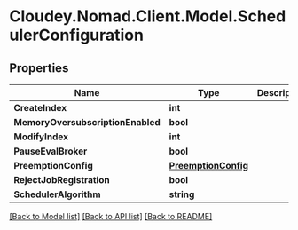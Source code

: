 # Cloudey.Nomad.Client.Model.SchedulerConfiguration

## Properties

Name | Type | Description | Notes
------------ | ------------- | ------------- | -------------
**CreateIndex** | **int** |  | [optional] 
**MemoryOversubscriptionEnabled** | **bool** |  | [optional] 
**ModifyIndex** | **int** |  | [optional] 
**PauseEvalBroker** | **bool** |  | [optional] 
**PreemptionConfig** | [**PreemptionConfig**](PreemptionConfig.md) |  | [optional] 
**RejectJobRegistration** | **bool** |  | [optional] 
**SchedulerAlgorithm** | **string** |  | [optional] 

[[Back to Model list]](../README.md#documentation-for-models) [[Back to API list]](../README.md#documentation-for-api-endpoints) [[Back to README]](../README.md)

